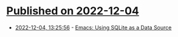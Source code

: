 # [Published on 2022-12-04](index.md)

* [2022-12-04, 13:25:56](https://news.ycombinator.com/item?id=33853509) - [Emacs: Using SQLite as a Data Source](https://emacsconf.org/2022/talks/sqlite/)
